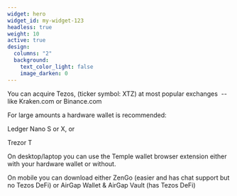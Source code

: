 ```yaml
---
widget: hero
widget_id: my-widget-123
headless: true
weight: 10
active: true
design:
  columns: "2"
  background:
    text_color_light: false
    image_darken: 0
---
```

You can acquire Tezos, (ticker symbol: XTZ) at most popular exchanges  -- like Kraken.com or Binance.com

For large amounts a hardware wallet is recommended:

Ledger Nano S or X, or

Trezor T

On desktop/laptop you can use the Temple wallet browser extension either with your hardware wallet or without.

On mobile you can download either ZenGo (easier and has chat support but no Tezos DeFi) or AirGap Wallet & AirGap Vault (has Tezos DeFi)